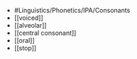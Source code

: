 - #Linguistics/Phonetics/IPA/Consonants
- [[voiced]]
- [[alveolar]]
- [[central consonant]]
- [[oral]]
- [[stop]]